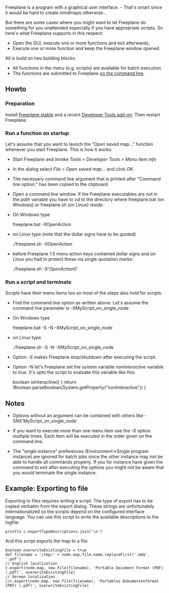 <!-- toc -->

Freeplane is a program with a graphical user interface. - That's smart since it would be hard to create mindmaps otherwise...

But there are some cases where you might want to let Freeplane do something for you unattended especially if you have appropriate scripts. So here's what Freeplane supports in this respect:

* Open the GUI, execute one or more functions and exit afterwards,
* Execute one or more function and keep the Freeplane window opened.

All is build on two building blocks:

* All functions in the menu (e.g. scripts) are available for batch execution.
* The functions are submitted to Freeplane [on the command line](../getting-started/Command-line_options_and_configuration.md).

## Howto
### Preparation
Install [Freeplane stable](https://sourceforge.net/projects/freeplane/) and a recent [Developer Tools add-on](http://www.freeplane.org/wiki/index.php/Add-ons#Add-on_Developer_Tools). Then restart Freeplane.

### Run a function on startup
Let's assume that you want to launch the "Open saved map..." function whenever you start Freeplane. This is how it works:

* Start Freeplane and invoke *Tools > Developer Tools > Menu item info*
* In the dialog select *File > Open saved map...* and click *OK*.
* The necessary command line argument that is printed after "Command line option:" has been copied to the clipboard.
* Open a command line window. If the Freeplane executables are not in the *path* variable you have to *cd* to the directory where freeplane.bat (on Windows) or freeplane.sh (on Linux) reside.
* On Windows type

    freeplane.bat -XOpenAction

* on Linux type (note that the dollar signs have to be quoted)

    ./freeplane.sh -XOpenAction

* before Freeplane 1.5 menu action keys contained dollar signs and on Linux you had to protect these via single quotation marks:

    ./freeplane.sh -X'$OpenAction$0'

### Run a script and terminate
Scripts have their menu items too so most of the steps also hold for scripts.

* Find the command line option as written above. Let's assume the command line parameter is -XMyScript_on_single_node

* On Windows type

    freeplane.bat -S -N -XMyScript_on_single_node

* on Linux type

    ./freeplane.sh -S -N -XMyScript_on_single_node

* Option *-S* makes Freeplane stop/shutdown after executing the script.
* Option *-N* let's Freeplane set the system variable *nonInteractive* variable to *true*. It's upto the script to evaluate this variable like this:

    boolean isInteractive() {
    return !Boolean.parseBoolean(System.getProperty("nonInteractive"))
    }

## Notes

* Options without an argument can be combined with others like -SNX'MyScript_on_single_node'

* If you want to execute more than one menu item use the -X option multiple times. Each item will be executed in the order given on the command line.

* The "single instance" preferences (Environment->Single program instance) are ignored for batch jobs since the other instance may not be able to handle all commands properly. If you for instance have given the command to exit after executing the options you might not be aware that you would terminate the single instance.

## Example: Exporting to file

Exporting to files requires writing a script. The type of export has to be copied verbatim from the export dialog. These strings are unfortunately internationalized so the scripts depend on the configured interface language. You can use this script to write the available descriptions to the logfile:

    println c.exportTypeDescriptions.join('\n')

And this script exports the map to a file:

    boolean overwriteExistingFile = true
    def filename = '/tmp/' + node.map.file.name.replaceFirst('.mm$', '.pdf')
    // English localization
    c.export(node.map, new File(filename), 'Portable Document Format (PDF) (.pdf)', overwriteExistingFile)
    // German localization
    //c.export(node.map, new File(filename), 'Portables Dokumentenformat (PDF) (.pdf)', overwriteExistingFile)

<!-- ({Category:Advanced})({Category:Script}) -->

